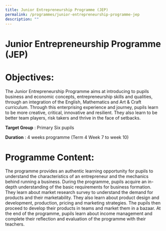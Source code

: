 ```yaml
---
title: Junior Entrepreneurship Programme (JEP)
permalink: /programmes/junior-entrepreneurship-programme-jep
description: ""
---
```

# Junior Entrepreneurship Programme (JEP)

# Objectives:
The Junior Entrepreneurship Programme aims at introducing to pupils business and economic concepts, entrepreneurship skills and qualities, through an integration of the English, Mathematics and Art & Craft curriculum. Through this enterprising experience and journey, pupils learn to be more creative, critical, innovative and resilient. They also learn to be better team players, risk takers and thrive in the face of setbacks.

**Target Group**	: Primary Six pupils

**Duration**	: 4 weeks programme (Term 4 Week 7 to week 10)

# Programme Content:

The programme provides an authentic learning opportunity for pupils to understand the characteristics of an entrepreneur and the mechanics behind running a business. During the programme, pupils acquire an in-depth understanding of the basic requirements for business formation. They learn about market research survey to understand the demand for products and their marketability. They also learn about product design and development, production, pricing and marketing strategies. The pupils then proceed to develop their products in teams and market them in a bazaar. At the end of the programme, pupils learn about income management and complete their reflection and evaluation of the programme with their teachers.